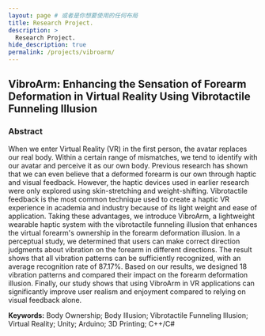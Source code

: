 ```yaml
---
layout: page # 或者是你想要使用的任何布局
title: Research Project.
description: >
  Research Project.
hide_description: true
permalink: /projects/vibroarm/
---
```


## VibroArm: Enhancing the Sensation of Forearm Deformation in Virtual Reality Using Vibrotactile Funneling Illusion

### Abstract

When we enter Virtual Reality (VR) in the first person, the avatar replaces our real body. Within a certain range of mismatches, we tend to identify with our avatar and perceive it as our own body. Previous research has shown that we can even believe that a deformed forearm is our own through haptic and visual feedback. However, the haptic devices used in earlier research were only explored using skin-stretching and weight-shifting. Vibrotactile feedback is the most common technique used to create a haptic VR experience in academia and industry because of its light weight and ease of application. Taking these advantages, we introduce VibroArm, a lightweight wearable haptic system with the vibrotactile funneling illusion that enhances the virtual forearm's ownership in the forearm deformation illusion. In a perceptual study, we determined that users can make correct direction judgments about vibration on the forearm in different directions. The result shows that all vibration patterns can be sufficiently recognized, with an average recognition rate of 87.17%. Based on our results, we designed 18 vibration patterns and compared their impact on the forearm deformation illusion. Finally, our study shows that using VibroArm in VR applications can significantly improve user realism and enjoyment compared to relying on visual feedback alone.

**Keywords:** Body Ownership; Body Illusion; Vibrotactile Funneling Illusion; Virtual Reality; Unity; Arduino; 3D Printing; C++/C#
